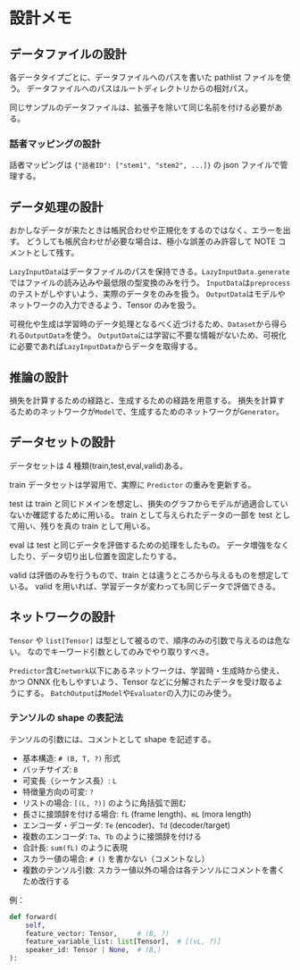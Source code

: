 # 設計メモ

## データファイルの設計

各データタイプごとに、データファイルへのパスを書いた pathlist ファイルを使う。
データファイルへのパスはルートディレクトリからの相対パス。

同じサンプルのデータファイルは、拡張子を除いて同じ名前を付ける必要がある。

### 話者マッピングの設計

話者マッピングは `{"話者ID": ["stem1", "stem2", ...]}` の json ファイルで管理する。

## データ処理の設計

おかしなデータが来たときは帳尻合わせや正規化をするのではなく、エラーを出す。
どうしても帳尻合わせが必要な場合は、極小な誤差のみ許容して NOTE コメントとして残す。

`LazyInputData`はデータファイルのパスを保持できる。`LazyInputData.generate`ではファイルの読み込みや最低限の型変換のみを行う。
`InputData`は`preprocess`のテストがしやすいよう、実際のデータをのみを扱う。
`OutputData`はモデルやネットワークの入力できるよう、Tensor のみを扱う。

可視化や生成は学習時のデータ処理となるべく近づけるため、`Dataset`から得られる`OutputData`を使う。
`OutputData`には学習に不要な情報がないため、可視化に必要であれば`LazyInputData`からデータを取得する。

## 推論の設計

損失を計算するための経路と、生成するための経路を用意する。
損失を計算するためのネットワークが`Model`で、生成するためのネットワークが`Generator`。

## データセットの設計

データセットは 4 種類(train,test,eval,valid)ある。

train データセットは学習用で、実際に `Predictor` の重みを更新する。

test は train と同じドメインを想定し、損失のグラフからモデルが過適合していないか確認するために用いる。
train として与えられたデータの一部を test として用い、残りを真の train として用いる。

eval は test と同じデータを評価するための処理をしたもの。
データ増強をなくしたり、データ切り出し位置を固定したりする。

valid は評価のみを行うもので、train とは違うところから与えるものを想定している。
valid を用いれば、学習データが変わっても同じデータで評価できる。

## ネットワークの設計

`Tensor` や `list[Tensor]` は型として被るので、順序のみの引数で与えるのは危ない。
なのでキーワード引数としてのみでやり取りすべき。

`Predictor`含む`network`以下にあるネットワークは、学習時・生成時から使え、かつ ONNX 化もしやすいよう、Tensor などに分解されたデータを受け取るようにする。
`BatchOutput`は`Model`や`Evaluator`の入力にのみ使う。

### テンソルの shape の表記法

テンソルの引数には、コメントとして shape を記述する。

- 基本構造: `# (B, T, ?)` 形式
- バッチサイズ: `B`
- 可変長（シーケンス長）: `L`
- 特徴量方向の可変: `?`
- リストの場合: `[(L, ?)]` のように角括弧で囲む
- 長さに接頭辞を付ける場合: `fL` (frame length)、`mL` (mora length)
- エンコーダ・デコーダ: `Te` (encoder)、`Td` (decoder/target)
- 複数のエンコーダ: `Ta`、`Tb` のように接頭辞を付ける
- 合計長: `sum(fL)` のように表現
- スカラー値の場合: `# ()` を書かない（コメントなし）
- 複数のテンソル引数: スカラー値以外の場合は各テンソルにコメントを書くため改行する

例：

```python
def forward(
    self,
    feature_vector: Tensor,     # (B, ?)
    feature_variable_list: list[Tensor],  # [(vL, ?)]
    speaker_id: Tensor | None,  # (B,)
):
```
